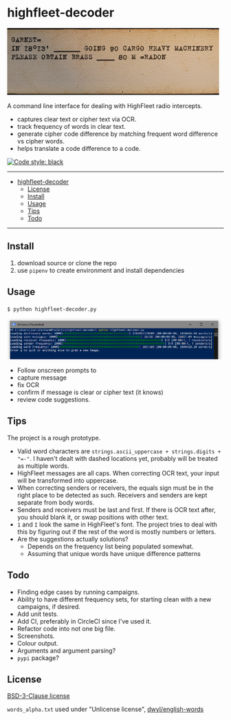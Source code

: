 # highfleet-decoder

![A HighFleet clear text message.](./example_message.png)

A command line interface for dealing with HighFleet radio intercepts.
* captures clear text or cipher text via OCR.
* track frequency of words in clear text.
* generate cipher code difference by matching frequent word difference vs cipher words.
* helps translate a code difference to a code.

[![Code style: black](https://img.shields.io/badge/code%20style-black-000000.svg?style=for-the-badge)](https://github.com/psf/black)

---

* [highfleet-decoder](#highfleet-decoder)
  * [License](#license)
  * [Install](#install)
  * [Usage](#usage)
  * [Tips](#tips)
  * [Todo](#todo)

---

## Install

1. download source or clone the repo
2. use `pipenv` to create environment and install dependencies

## Usage

`$ python highfleet-decoder.py`

![(What the program looks like.)](./example_startup.png)

* Follow onscreen prompts to
 * capture message
 * fix OCR
 * confirm if message is clear or cipher text (it knows)
 * review code suggestions.

## Tips

The project is a rough prototype.

* Valid word characters are `strings.ascii_uppercase + strings.digits + "=-"`. I haven't dealt with dashed locations yet, probably will be treated as multiple words.
* HighFleet messages are all caps. When correcting OCR text, your input will be transformed into uppercase.
* When correcting senders or receivers, the equals sign must be in the right place to be detected as such. Receivers and senders are kept separate from body words. 
* Senders and receivers must be last and first. If there is OCR text after, you should blank it, or swap positions with other text.
* `1` and `I` look the same in HighFleet's font. The project tries to deal with this by figuring out if the rest of the word is mostly numbers or letters.
* Are the suggestions actually solutions?
  * Depends on the frequency list being populated somewhat.
  * Assuming that unique words have unique difference patterns 

## Todo

* Finding edge cases by running campaigns.
* Ability to have different frequency sets, for starting clean with a new campaigns, if desired.
* Add unit tests.
* Add CI, preferably in CircleCI since I've used it.
* Refactor code into not one big file.
* Screenshots.
* Colour output.
* Arguments and argument parsing?
* `pypi` package?

## License

[BSD-3-Clause license](./LICENSE)

`words_alpha.txt` used under "Unlicense license", [dwyl/english-words](https://github.com/dwyl/english-words)
